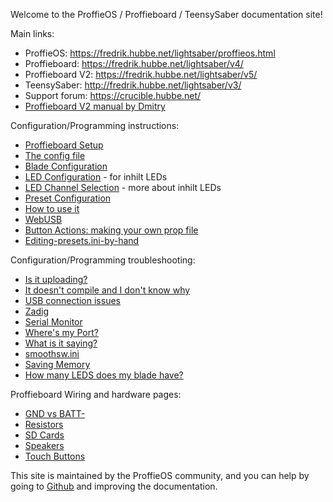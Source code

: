 Welcome to the ProffieOS / Proffieboard / TeensySaber documentation site!

Main links:
* ProffieOS: https://fredrik.hubbe.net/lightsaber/proffieos.html
* Proffieboard: https://fredrik.hubbe.net/lightsaber/v4/
* Proffieboard V2: https://fredrik.hubbe.net/lightsaber/v5/
* TeensySaber: http://fredrik.hubbe.net/lightsaber/v3/
* Support forum: https://crucible.hubbe.net/
* [Proffieboard V2 manual by Dmitry](https://drive.google.com/file/d/1vn9vRk-CNZSUHL4xm_hHwS6UgkfKXdO2/view)

Configuration/Programming instructions:
* [Proffieboard Setup](proffieboard-setup.md)
* [The config file](config/the-config-file.md)
* [Blade Configuration](config/blade-configuration.md)
* [LED Configuration](config/led-configuration.md) - for inhilt LEDs
* [LED Channel Selection](config/led-channel-selection.md) - more about inhilt LEDs
* [Preset Configuration](config/preset-configuration.md)
* [How to use it](howto/how-to-use-it.md)
* [WebUSB](webusb.md)
* [Button Actions: making your own prop file](button-actions:-making-your-own-prop-file.md)
* [Editing-presets.ini-by-hand](howto/editing-presets.ini-by-hand.md)

Configuration/Programming troubleshooting:
* [Is it uploading?](troubleshooting/is-it-uploading?.md)
* [It doesn't compile and I don't know why](troubleshooting/it-doesn't-compile-and-i-don't-know-why.md)
* [USB connection issues](troubleshooting/usb-connection-issues.md)
* [Zadig](zadig.md)
* [Serial Monitor](troubleshooting/serial-monitor.md)
* [Where's my Port?](troubleshooting/where's-my-port?.md)
* [What is it saying?](troubleshooting/what-is-it-saying?.md)
* [smoothsw.ini](smoothsw.ini.md)
* [Saving Memory](saving-memory.md)
* [How many LEDS does my blade have?](how-many-leds-does-my-blade-have?.md)

Proffieboard Wiring and hardware pages:
* [GND vs BATT-](hardware/gnd-vs-batt.md)
* [Resistors](hardware/resistors.md)
* [SD Cards](hardware/sd-cards.md)
* [Speakers](hardware/speakers.md)
* [Touch Buttons](hardware/touch-buttons.md)

This site is maintained by the ProffieOS community, and you can help by
going to [Github](https://github.org/profezzorn/ProffieOSDocs) and improving
the documentation.
